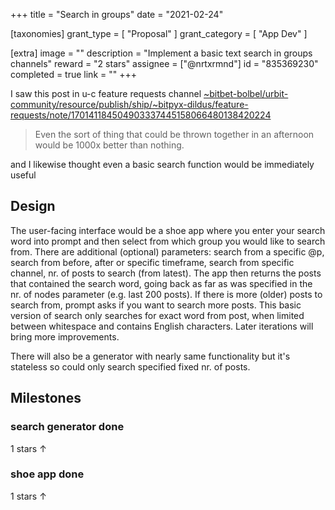 +++
title = "Search in groups"
date = "2021-02-24"

[taxonomies]
grant_type = [ "Proposal" ]
grant_category = [ "App Dev" ]

[extra]
image = ""
description = "Implement a basic text search in groups channels"
reward = "2 stars"
assignee = ["@nrtxrmnd"]
id = "835369230"
completed = true
link = ""
+++

I saw this post in u-c feature requests channel [~bitbet-bolbel/urbit-community/resource/publish/ship/~bitpyx-dildus/feature-requests/note/170141184504903337445158066480138420224](http://localhost:8080/~landscape/ship/~bitbet-bolbel/urbit-community/resource/publish/ship/~bitpyx-dildus/feature-requests/note/170141184504903337445158066480138420224)

> Even the sort of thing that could be thrown together in an afternoon would be 1000x better than nothing.

and I likewise thought even a basic search function would be immediately useful

## Design

The user-facing interface would be a shoe app where you enter your search word into prompt and then select from which group you would like to search from. There are additional (optional) parameters: search from a specific @p, search from before, after or specific timeframe, search from specific channel, nr. of posts to search (from latest). The app then returns the posts that contained the search word, going back as far as was specified in the nr. of nodes parameter (e.g. last 200 posts). If there is more (older) posts to search from, prompt asks if you want to search more posts.
This basic version of search only searches for exact word from post, when limited between whitespace and contains English characters. Later iterations will bring more improvements.

There will also be a generator with nearly same functionality but it's stateless so could only search specified fixed nr. of posts.

## Milestones

### search generator done

1 stars
↑

### shoe app done

1 stars
↑
